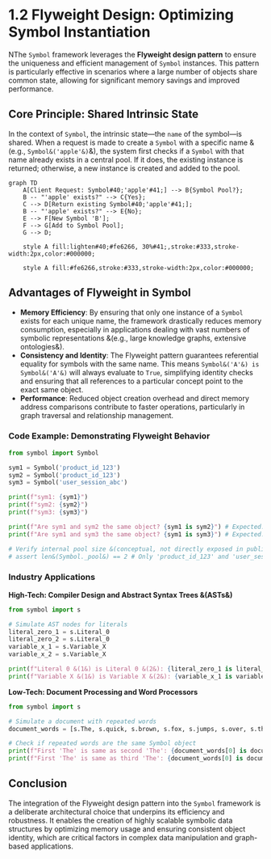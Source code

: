 # 1.2 Flyweight Design: Optimizing Symbol Instantiation

NThe `Symbol` framework leverages the **Flyweight design pattern** to ensure the uniqueness and efficient management of `Symbol` instances. This pattern is particularly effective in scenarios where a large number of objects share common state, allowing for significant memory savings and improved performance.

## Core Principle: Shared Intrinsic State

In the context of `Symbol`, the intrinsic state—the `name` of the symbol—is shared. When a request is made to create a `Symbol` with a specific name &(e.g., `Symbol&('apple'&)`&), the system first checks if a `Symbol` with that name already exists in a central pool. If it does, the existing instance is returned; otherwise, a new instance is created and added to the pool.

```mermaid
graph TD
    A[Client Request: Symbol#40;'apple'#41;] --> B{Symbol Pool?};
    B -- "'apple' exists?" --> C{Yes};
    C --> D[Return existing Symbol#40;'apple'#41;];
    B -- "'apple' exists?" --> E{No};
    E --> F[New Symbol 'B'];
    F --> G[Add to Symbol Pool];
    G --> D;

    style A fill:lighten#40;#fe6266, 30%#41;,stroke:#333,stroke-width:2px,color:#000000;

    style A fill:#fe6266,stroke:#333,stroke-width:2px,color:#000000;
```
## Advantages of Flyweight in Symbol

-   **Memory Efficiency**: By ensuring that only one instance of a `Symbol` exists for each unique name, the framework drastically reduces memory consumption, especially in applications dealing with vast numbers of symbolic representations &(e.g., large knowledge graphs, extensive ontologies&).
-   **Consistency and Identity**: The Flyweight pattern guarantees referential equality for symbols with the same name. This means `Symbol&('A'&) is Symbol&('A'&)` will always evaluate to `True`, simplifying identity checks and ensuring that all references to a particular concept point to the exact same object.
-   **Performance**: Reduced object creation overhead and direct memory address comparisons contribute to faster operations, particularly in graph traversal and relationship management.

### Code Example: Demonstrating Flyweight Behavior

```python
from symbol import Symbol

sym1 = Symbol('product_id_123')
sym2 = Symbol('product_id_123')
sym3 = Symbol('user_session_abc')

print(f"sym1: {sym1}")
print(f"sym2: {sym2}")
print(f"sym3: {sym3}")

print(f"Are sym1 and sym2 the same object? {sym1 is sym2}") # Expected: True
print(f"Are sym1 and sym3 the same object? {sym1 is sym3}") # Expected: False

# Verify internal pool size &(conceptual, not directly exposed in public API&)
# assert len&(Symbol._pool&) == 2 # Only 'product_id_123' and 'user_session_abc' should be in the pool
```

### Industry Applications

**High-Tech: Compiler Design and Abstract Syntax Trees &(ASTs&)**
```python
from symbol import s

# Simulate AST nodes for literals
literal_zero_1 = s.Literal_0
literal_zero_2 = s.Literal_0
variable_x_1 = s.Variable_X
variable_x_2 = s.Variable_X

print(f"Literal 0 &(1&) is Literal 0 &(2&): {literal_zero_1 is literal_zero_2}")
print(f"Variable X &(1&) is Variable X &(2&): {variable_x_1 is variable_x_2}")
```

**Low-Tech: Document Processing and Word Processors**
```python
from symbol import s

# Simulate a document with repeated words
document_words = [s.The, s.quick, s.brown, s.fox, s.jumps, s.over, s.the, s.lazy, s.dog, s.The]

# Check if repeated words are the same Symbol object
print(f"First 'The' is same as second 'The': {document_words[0] is document_words[6]}")
print(f"First 'The' is same as third 'The': {document_words[0] is document_words[9]}")
```

## Conclusion

The integration of the Flyweight design pattern into the `Symbol` framework is a deliberate architectural choice that underpins its efficiency and robustness. It enables the creation of highly scalable symbolic data structures by optimizing memory usage and ensuring consistent object identity, which are critical factors in complex data manipulation and graph-based applications.
